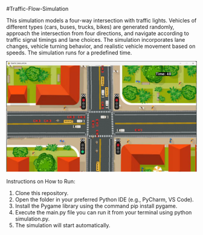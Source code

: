 #Traffic-Flow-Simulation

This simulation models a four-way intersection with traffic lights. Vehicles of different types (cars, buses, trucks, bikes) are generated randomly, approach the intersection from four directions, and navigate according to traffic signal timings and lane choices. The simulation incorporates lane changes, vehicle turning behavior, and realistic vehicle movement based on speeds. The simulation runs for a predefined time.

![image alt](https://github.com/haliluddin/Traffic-Flow-Simulation/blob/19044babd55f6ccbaf48e34dca6ce9ca25b308b1/sample.png)

Instructions on How to Run:
1. Clone this repository.
2. Open the folder in your preferred Python IDE (e.g., PyCharm, VS Code).
3. Install the Pygame library using the command pip install pygame.
4. Execute the main.py file you can run it from your terminal using python simulation.py.
5. The simulation will start automatically.

